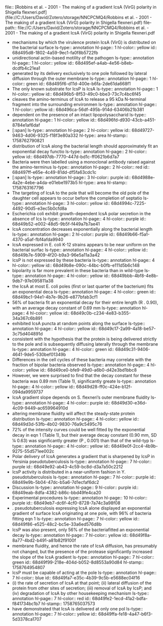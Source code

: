 file:: [Robbins et al. - 2001 - The making of a gradient IcsA (VirG) polarity in Shigella flexneri.pdf](file://C:/Users/David/Zotero/storage/NNCPCMQ4/Robbins et al. - 2001 - The making of a gradient IcsA (VirG) polarity in Shigella flexneri.pdf)
file-path:: file://C:/Users/David/Zotero/storage/NNCPCMQ4/Robbins et al. - 2001 - The making of a gradient IcsA (VirG) polarity in Shigella flexneri.pdf

- mechanisms by which the virulence protein IcsA (VirG) is distributed on the bacterial surface
  ls-type:: annotation
  hl-page:: 1
  hl-color:: yellow
  id:: 68d495d8-1802-4a59-9ec1-fa0f8b5722fb
- unidirectional actin-based motility of the pathogen
  ls-type:: annotation
  hl-page:: 1
  hl-color:: yellow
  id:: 68d495ef-a4ab-4e56-b8eb-dcdfb4c21ea1
- generated by its delivery exclusively to one pole followed by lateral diffusion through the outer membrane
  ls-type:: annotation
  hl-page:: 1
  hl-color:: green
  id:: 68d495f6-d11d-400e-b6fa-2de61da668f1
- The only known substrate for IcsP is IcsA
  ls-type:: annotation
  hl-page:: 1
  hl-color:: yellow
  id:: 68d496b5-8f53-49c0-bbe3-73c7c4bc6f45
- cleaves the amino-terminus of IcsA to release a 95 kDa N-terminal fragment into the surrounding environmen
  ls-type:: annotation
  hl-page:: 1
  hl-color:: yellow
  id:: 68d496ca-56df-495b-914d-63406b21b381
- dependent on the presence of an intact lipopolysaccharid
  ls-type:: annotation
  hl-page:: 1
  hl-color:: yellow
  id:: 68d496fd-d930-43cb-a451-8784e1af6daf
- [:span]
  ls-type:: annotation
  hl-page:: 2
  hl-color:: yellow
  id:: 68d49727-9463-4d06-9325-f18f3e80a332
  hl-type:: area
  hl-stamp:: 1758762790821
- distribution of IcsA along the bacterial length should approximately ﬁt an exponential decay functio
  ls-type:: annotation
  hl-page:: 2
  hl-color:: yellow
  id:: 68d497db-7770-447d-bd1c-ff0621b6d7a7
- Bacteria were then labelled using a monoclonal antibody raised against the amino-terminus
  ls-type:: annotation
  hl-page:: 2
  hl-color:: red
  id:: 68d497ff-e65e-4c49-81dd-df5fa63cdc1c
- [:span]
  ls-type:: annotation
  hl-page:: 3
  hl-color:: purple
  id:: 68d4988e-4a2e-4ebe-a4da-e01ebe1973b5
  hl-type:: area
  hl-stamp:: 1758763167796
- The targeting of IcsA to the pole that will become the old pole of the daughter cell appears to occur before the completion of septatio
  ls-type:: annotation
  hl-page:: 3
  hl-color:: yellow
  id:: 68d4994c-7225-4492-90d5-e3ec5b0cfd8a
- Escherichia coli exhibit growth-dependent IcsA polar secretion in the absence of Ics
  ls-type:: annotation
  hl-page:: 4
  hl-color:: purple
  id:: 68d49b52-e002-48d5-9b5f-f449a7b7ae41
- IcsA concentration decreases exponentially along the bacterial length
  ls-type:: annotation
  hl-page:: 2
  hl-color:: purple
  id:: 68d49b66-f5a1-4370-a5af-fbf4afda9940
- IcsA expressed in E. coli K-12 strains appears to be near uniform on the bacterial surfac
  ls-type:: annotation
  hl-page:: 4
  hl-color:: yellow
  id:: 68d49b7e-5909-4f20-b9a3-96e5a11a3a42
- IcsP is not expressed by these bacteria
  ls-type:: annotation
  hl-page:: 4
  hl-color:: yellow
  id:: 68d49b8e-090c-44bc-b0fb-e111d5b6c148
- bipolarity is far more prevalent in these bacteria than in wild-type
  ls-type:: annotation
  hl-page:: 4
  hl-color:: yellow
  id:: 68d49bbb-4bf8-4e8b-9db7-97e095811a38
- the IcsA at most E. coli poles (ﬁrst or last quarter of the bacterium) ﬁts an exponential deca
  ls-type:: annotation
  hl-page:: 4
  hl-color:: green
  id:: 68d49bc1-94e1-4b7e-9b26-e877bfab3cf1
- 56% of bacteria ﬁt an exponential decay for their entire length (R . 0.90), with an average decay constant of 0.69 mm
  ls-type:: annotation
  hl-page:: 4
  hl-color:: yellow
  id:: 68d49c0b-c234-4e83-b355-34a367c6b891
- exhibited IcsA puncta at random points along the surface
  ls-type:: annotation
  hl-page:: 4
  hl-color:: yellow
  id:: 68d49c17-2a99-4a18-be57-3c75d404891d
- consistent with the hypothesis that the protein is being delivered strictly to the pole and is subsequently diffusing laterally through the membrane
  ls-type:: annotation
  hl-page:: 4
  hl-color:: green
  id:: 68d49c31-9406-4641-9de5-530bef01349b
- Differences in the cell cycles of these bacteria may correlate with the fraction of bipolar bacteria observed
  ls-type:: annotation
  hl-page:: 4
  hl-color:: yellow
  id:: 68d49ce0-bfe9-49d0-a6b0-d42e3bd1bbc8
- However, we were surprised to ﬁnd that the decay constant for these bacteria was 0.89 mm (Table 1), signiﬁcantly greate
  ls-type:: annotation
  hl-page:: 4
  hl-color:: yellow
  id:: 68d49d28-ff0c-424e-b12f-094da9959737
- IcsA gradient slope depends on S. ﬂexneri’s outer membrane ﬂuidity
  ls-type:: annotation
  hl-page:: 4
  hl-color:: purple
  id:: 68d49d30-e36d-4c09-9449-ac659964910d
- altering membrane ﬂuidity will affect the steady-state protein distribution
  ls-type:: annotation
  hl-page:: 4
  hl-color:: yellow
  id:: 68d49d3d-53fb-4b02-9830-76a9c5495c76
- 72% of the intensity curves could be well ﬁtted by the exponential decay in eqn 1 (Table 1), but their average decay constant (0.90 mm, SD ¼ 0.63) was signiﬁcantly greater (P , 0.001) than that of the wild-typ
  ls-type:: annotation
  hl-page:: 4
  hl-color:: yellow
  id:: 68d49e0f-2cc4-4b9b-9275-55d571ee002c
- Polar delivery of IcsA generates a gradient that is sharpened by IcsP in Yersinia pseudotuberculosis
  ls-type:: annotation
  hl-page:: 7
  hl-color:: purple
  id:: 68d49e92-ab43-4c59-bc8d-d3a7a50c2212
- IcsP activity is distributed in a near-uniform fashion in Y. pseudotuberculosis
  ls-type:: annotation
  hl-page:: 7
  hl-color:: purple
  id:: 68d49e9b-5b04-47dc-b5a6-7d1ecfaf6dc2
- Discussion
  ls-type:: annotation
  hl-page:: 9
  hl-color:: purple
  id:: 68d49eab-8dfa-4382-b86c-bbd49fe4ca20
- Experimental procedures
  ls-type:: annotation
  hl-page:: 10
  hl-color:: purple
  id:: 68d49eb7-dc6f-4cf0-8728-7a74c3a98f08
- . pseudotuberculosis expressing IcsA alone displayed an exponential gradient of surface IcsA originating at one pole, with 96% of bacteria ﬁtting eqn 1
  ls-type:: annotation
  hl-page:: 7
  hl-color:: yellow
  id:: 68d49f86-e525-48c2-bc5e-33a6ed576d8b
- IcsP was also present, only 56% of the bacteriaﬁtted an exponential decay
  ls-type:: annotation
  hl-page:: 7
  hl-color:: yellow
  id:: 68d49f8a-8a77-4bd2-b491-a81b82f9100f
- membrane ﬂuidity, and hence the rate of IcsA diffusion, has presumably not changed, but the presence of the protease signiﬁcantly increased the slope of the IcsA gradient
  ls-type:: annotation
  hl-page:: 7
  hl-color:: green
  id:: 68d49f99-218e-404d-b052-8d8553a90d84
  hl-stamp:: 1758764954807
- IcsP must be capable of acting at the pole
  ls-type:: annotation
  hl-page:: 7
  hl-color:: blue
  id:: 68d49fa7-e35c-4b39-9c5b-e5688ec04f16
- (i) the rate of secretion of IcsA at that point; (ii) lateral diffusion of the protein from other sites of secretion; (iii) removal of IcsA by IcsP; and (iv) degradation of IcsA by other housekeeping mechanism
  ls-type:: annotation
  hl-page:: 7
  hl-color:: red
  id:: 68d49fe2-1ecd-41a2-bdfa-f841734bc1b7
  hl-stamp:: 1758765037573
- have demonstrated that IcsA is delivered at only one pol
  ls-type:: annotation
  hl-page:: 7
  hl-color:: yellow
  id:: 68d49ffa-fe18-4a47-b6f3-5d3378ca1707